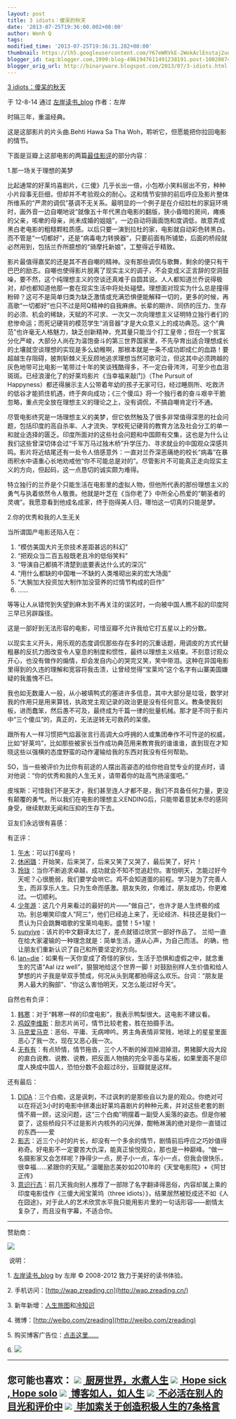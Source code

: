 ```yaml
---
layout: post
title: 3 idiots：傻呆的秋天
date: '2013-07-25T19:36:00.002+08:00'
author: Wenh Q
tags:
modified_time: '2013-07-25T19:36:31.282+08:00'
thumbnail: https://lh5.googleusercontent.com/Y67eWRVkE-2WokAclEnstaj2uqnrPq1PCtyGddRxi6DBVABR_Oj4jqoMMzkwtSPIGeFqDpFZwEwTrCPNOd6Rnf3eqOceMIut-S_V67YX8J-D6yjxM48=s72-c
blogger_id: tag:blogger.com,1999:blog-4961947611491238191.post-1002087476792408624
blogger_orig_url: http://binaryware.blogspot.com/2013/07/3-idiots.html
---
```




[3 idiots：傻呆的秋天](http://www.zreading.cn/archives/3157.html)

于 12-8-14 通过 [左岸读书_blog](http://www.zreading.cn/) 作者：左岸

时隔三年，重温经典。

这是这部影片的片头曲.Behti Hawa Sa Tha
Woh，聆听它，但愿能把你拉回电影的情节。

下面是豆瓣上这部电影的两篇[最佳影评](http://movie.douban.com/subject/3793023/)的部分内容：



1.那一场关于理想的美梦

比起通常的好莱坞喜剧片，《三傻》几乎长出一倍，小包袱小笑料层出不穷，种种小片段事无巨细，但却并不考验观众的耐心。这和情节安排的前后呼应及影片整体所维系的“严肃的调侃”基调不无关系。最明显的一个例子是在介绍拉杜的家庭环境时，画外音一边自嘲地说“就像五十年代黑白电影的翻版，狭小昏暗的房间，瘫痪的父亲，咳嗽的母亲，尚未成婚的姐姐”，一边自动将画面饱和度调低，故意弄成黑白老电影的粗糙颗粒质感。以后只要一演到拉杜的家，电影就自动彩色转黑白。而不管是“一切都好”，还是“病毒电力转换器”，只要前面有所铺垫，后面的桥段就必然用到，包括兰乔所臆想的“骑摩托新娘”，工整得近乎精致。

影片最值得嘉奖的还是其不吝自嘲的精神。没有那些调侃与歌舞，剩余的便只有干巴巴的励志。自嘲也使得影片脱离了现实主义的调子，不会变成义正言辞的空洞鼓噪，要不然，这个纯理想主义的空谈还真难于自圆其说。人人都知道兰乔说得极对，却也都知道他那一套在现实生活中将处处碰壁。理想面对现实为什么总是撞得粉碎？这可不是简单归类为缺乏激情或充满恐惧便能解释一切的，更多的时候，再高歌“一切都好”也只不过是阿Q精神的自我麻痹。长辈的期许、同侪的压力、生存的必须、机会的稀缺，天赋的不可求、一次又一次向理想主义证明特立独行者们的悲惨命运；而死记硬背的模范学生“消音器”才是大众意义上的成功典范。这个“典范”也许毫无人格魅力，缺乏创新精神，充其量只能当个打工皇帝；但在一个贫富分化严峻，大部分人尚在为温饱奋斗的第三世界国家里，不先孕育出适合理想成长的土壤就空谈理想的实现是多么幼稚啊，那根本就是一条不成功即成仁的血路！要超越生存阻碍，披荆斩棘义无反顾地追求理想当然可歌可泣，但这其中必须跨越的灰色地带可比电影一笔带过十年的笑谈残酷得多，不一定白骨涔涔，可至少也血泪斑斑。已经浪漫化了的好莱坞影片《当幸福来敲门》（The
Pursuit of
Happyness）都还得展示主人公带着年幼的孩子无家可归，经过睡厕所、吃救济的低谷才能抓住机遇，终于奔向成功；《三个傻瓜》将一个独行者的奋斗艰辛干脆忽略，重点完全放在理想主义的理论之上，没有调侃，不搞自嘲肯定行不通。

尽管电影终究是一场理想主义的美梦，但它依然触及了很多非常值得深思的社会问题，包括印度的高自杀率、人才流失、学校死记硬背的教育方法及社会分工的单一和就业选择的匮乏。印度所面对的这些社会问题和中国颇有交集，这也是为什么让我们这些曾深切体会过“千军万马过独木桥”升学压力、寻求就业的中国观众深感共鸣。影片将近结尾还有一处令人倍感意外：一直对兰乔深恶痛绝的校长“病毒”在暴雨积水中语重心长地劝戒他“你不可能总是对的”。尽管影片不可能真正走向现实主义的方向，但起码，这一点恳切的诚实颇为难得。

特立独行的兰乔是个只能生活在电影里的虚拟人物，但他所代表的那份理想主义的勇气与执着依然令人敬畏。他就是叶芝在《当你老了》中所全心热爱的“朝圣者的灵魂”。我愿意看到他成名成家，终于抱得美人归，哪怕这一切真的只能是梦。



2.你的优秀和我的人生无关

当所谓国产电影还陷入在：

1.  “模仿美国大片无奈技术差距甚远的科幻”
2.  “把观众当二百五般既老且冷的低俗笑料”
3.  “导演自己都搞不清楚到底要表达什么式的深沉”
4.  “用什么都缺的中国唯一不缺的人类堆砌出来的宏大场面”
5.  “大腕加大投资加大制作加没营养的烂情节构成的巨作”
6.  ……

等等让人从错愕到失望到麻木到不再关注的误区时，一向被中国人瞧不起的印度阿三早已另辟蹊径。

这是一部好到无法形容的电影，可惜豆瓣不允许我给它打五星以上的分数。

以现实主义开头，用乐观的态度调侃那些存在多时的沉重话题，用调皮的方式代替粗暴的反抗力图改变令人窒息的制度和惯性，最终以理想主义结束。不刻意讨观众开心，也没有做作的煽情，却会发自内心的哭完又笑，笑中带泪。这种在异国电影里得到的久违的理解和宽容将我击溃，让曾经觉得“宝莱坞”这个名字有山寨美国嫌疑的我羞愧不已。

我也如无数庸人一般，从小被填鸭式的塞进许多信息，其中大部分是垃圾，数学对我的作用只是用来算钱，执政党主观记录的政治更是没有任何意义。教条使我刻板，进而蠢笨，然后愚不可及，最终成为千篇一律的批量机械。那才是不同于影片中“三个傻瓜”的，真正的，无法逆转无可救药的呆傻。

跟所有人一样习惯把气焰嚣张言行高调大众呼拥的人或集团奉作不可忤逆的权威，比如“好莱坞”，比如那些被家长当作成功典范用来教育我的谁谁谁，直到现在才知晓这些以强横的态度野蛮的动作灌输给我的东西对我没有任何帮助。

SO，当一些被评价为比你有前途的人摆出高姿态的给你他自觉专业的提点时，请对他说：“你的优秀和我的人生无关，请带着你的趾高气扬滚蛋吧。”

皮埃斯：可惜我们不是天才，我们甚至连人才都不是，我们不具备任何力量，更没有颠覆的勇气。所以我们在电影的理想主义ENDING后，只能带着意犹未尽的感同身受，继续默默无闻和压抑的生存下去。

豆友们永远很有喜感：

有正评：

1.  [午木](http://movie.douban.com/people/poplar-xu/)：可以打6星吗！
2.  [休闲璐](http://movie.douban.com/people/Okyesgirl/)：开始笑，后来哭了，后来又笑了又哭了，最后笑了，好片！
3.  [玲珑](http://movie.douban.com/people/linglong990/)：当你不断追求卓越，成功就会不知不觉追赶你。害怕明天，怎能过好今天呢？心很脆弱，我们要学会哄它。鸡不会知道蛋的前程。学习是为了完善人生，而非享乐人生。只为生命而感激。朋友失败，你难过，朋友成功，你更难过。一切顺利。
4.  [少年游](http://movie.douban.com/people/dodokong/)：这几个月来看过的最好的片——”做自己“，也许才是人生终极的成功。别总嘲笑印度人”阿三“，他们已经追上来了，无论经济、科技还是我们一贯认为只会跳舞唱歌的宝莱坞电影。盛赞！5+1星！
5.  [sunyiye](http://movie.douban.com/people/sunyiye/)：该片的中文翻译太烂了，差点就错过欣赏一部好作品了。
    兰彻一直在给大家灌输的一种理念就是：简单生活，遵从心声，为自己而活。
    的确，他让朋友们重新认识了自己和所要坚定的方向。
6.  [lan~die](http://movie.douban.com/people/Lan.die/)：如果有一天你变成了奇怪的家伙，生活于恐惧和虚假之中，就念重生的咒语“Aal
    izz
    well”，狠狠地给这个世界一脚！对鼓励别样人生价值和给人梦想的片子我是举双手赞成，何况从头到尾都拍得这么欢乐。台词：“朋友是男人最大的胸部”、“你这么害怕明天，又怎么能过好今天”。

自然也有负评：

1.  [韩寒](http://movie.douban.com/people/han_han/)：对于“韩寒一样的印度电影”，我表示鸭梨很大。这电影不建议看。
2.  [鸡奴李维斯](http://movie.douban.com/people/riceman/)：励志片尚可，情节比较老套，胜在拍摄手法。
3.  [马克爱马克](http://movie.douban.com/people/guyuemuziye2/)：恶俗、平庸、无病呻吟。男主角表情非常贱，地球上的星星里面恶心了我一次，现在又恶心我一次。
4.  [无有有](http://movie.douban.com/people/3292582/)：有点矫情，情节拖沓，三个人不断的掉泪掉泪掉泪，男猪脚大段大段的直白说教、说教、说教，把反面人物搞的完全平面与呆板，如果里面不是印度人换成中国人，恐怕分数不会超过8分，豆瓣就是这样。

还有最后：

1.  [DIDA](http://movie.douban.com/people/lajetee/)：三个白痴，这是讽刺，不过讽刺的是那些自以为是的观众。你绝对可以在将近3小时的电影中拼凑出好莱坞喜剧片的种种元素，并对这些老套的剧情不屑一顾，这没问题，这“三个白痴”明摆着一副受人奚落的姿态。但是你被耍了，这些桥段只不过是影片内核外的闪光弹，酣畅淋漓的绝对是你一直错过的东西——爱
2.  [影志](http://movie.douban.com/people/tjz230/)：近三个小时的片长，却没有一个多余的情节，剧情前后呼应之巧妙值得称奇。好电影不一定要苦大仇深，能真正愉悦观众，那也是一种巅峰。“做一名摄影家又会怎样呢？挣得少一点，房子小一点，车小一点，但我会很快乐，很幸福……紧跟你的天赋。”
    温暖励志美妙如2010年的《天堂电影院》+《阿甘正传》
3.  [意识行态](http://movie.douban.com/people/45036883/)：前几天我向别人推荐了一部除了名字翻译得恶俗，内容却属上乘的印度电影佳作《三傻大闹宝莱坞（three
    idiots）》，结果居然被贬成还不如《人在囧途》，对于此人的艺术欣赏水平我只能用影片里的一句话形容——剧情太复杂了，而且没有字幕，不适合你。

* * * * *

赞助商：

![](https://lh5.googleusercontent.com/Y67eWRVkE-2WokAclEnstaj2uqnrPq1PCtyGddRxi6DBVABR_Oj4jqoMMzkwtSPIGeFqDpFZwEwTrCPNOd6Rnf3eqOceMIut-S_V67YX8J-D6yjxM48)

 说明：

​1. [左岸读书_blog](http://zreading.cn/) by 左岸 © 2008-2012
致力于美好的读书体验。

​2. 手机访问：[http://wap.zreading.cn](http://wap.zreading.cn/)

​3.
新年新增：[人生旅图](http://www.zreading.net/)和[冷知识](http://www.zreading.net/lenzhishi)

​4. 微博：[http://weibo.com/zreading](http://weibo.com/zreading)

​5. 购买博客广告位：[点击这里……](http://www.zreading.cn/about#ad)

​6.
![](https://lh6.googleusercontent.com/JPK1zsl44twWLjp9_DY2q9HZkRYBq0fHTuOypjoM34QW6NnoZHZ77LBjDyEAl8ffFnkezPiAC0fOLi4h0aLnODRImx7q6oDLK82idZsAQ728uRu-YJg)

[](https://www.blogger.com/blogger.g?blogID=4961947611491238191#)[](https://www.blogger.com/blogger.g?blogID=4961947611491238191#)

  -----------------------------------------------------------------------------------------------------------------------------------------------------------------------------------------------------------------------------------------------------------------------------------------------------------------------------------------------------------------------------------------------------------------------------------------------------------------
  您可能也喜欢：
  ![](https://lh6.googleusercontent.com/phgc0ecVGQ7VkGqjnkeXsJ5umj_p_toK-C57WQCJ9Lt3IwBh5ZiOc7Z9LiMS4yTMs6oF2x7ClwtyMv3U52Bu060At0_rxto7eYn7-RHh3d7Udy-Wf2Q) [ ](http://app.wumii.com/ext/redirect?url=http://www.zreading.cn/archives/3105.html&from=http://www.zreading.cn/archives/3157.html)[厨房世界，水煮人生](http://app.wumii.com/ext/redirect?url=http://www.zreading.cn/archives/3105.html&from=http://www.zreading.cn/archives/3157.html)
  ![](https://lh6.googleusercontent.com/phgc0ecVGQ7VkGqjnkeXsJ5umj_p_toK-C57WQCJ9Lt3IwBh5ZiOc7Z9LiMS4yTMs6oF2x7ClwtyMv3U52Bu060At0_rxto7eYn7-RHh3d7Udy-Wf2Q) [ ](http://app.wumii.com/ext/redirect?url=http://www.zreading.cn/archives/3153.html&from=http://www.zreading.cn/archives/3157.html)[Hope sick , Hope solo](http://app.wumii.com/ext/redirect?url=http://www.zreading.cn/archives/3153.html&from=http://www.zreading.cn/archives/3157.html)
  ![](https://lh6.googleusercontent.com/phgc0ecVGQ7VkGqjnkeXsJ5umj_p_toK-C57WQCJ9Lt3IwBh5ZiOc7Z9LiMS4yTMs6oF2x7ClwtyMv3U52Bu060At0_rxto7eYn7-RHh3d7Udy-Wf2Q) [ ](http://app.wumii.com/ext/redirect?url=http://www.zreading.cn/archives/1624.html&from=http://www.zreading.cn/archives/3157.html)[博客如人，如人生](http://app.wumii.com/ext/redirect?url=http://www.zreading.cn/archives/1624.html&from=http://www.zreading.cn/archives/3157.html)
  ![](https://lh6.googleusercontent.com/phgc0ecVGQ7VkGqjnkeXsJ5umj_p_toK-C57WQCJ9Lt3IwBh5ZiOc7Z9LiMS4yTMs6oF2x7ClwtyMv3U52Bu060At0_rxto7eYn7-RHh3d7Udy-Wf2Q) [ ](http://app.wumii.com/ext/redirect?url=http://www.zreading.cn/archives/3113.html&from=http://www.zreading.cn/archives/3157.html)[不必活在别人的目光和评价中](http://app.wumii.com/ext/redirect?url=http://www.zreading.cn/archives/3113.html&from=http://www.zreading.cn/archives/3157.html)
  ![](https://lh6.googleusercontent.com/phgc0ecVGQ7VkGqjnkeXsJ5umj_p_toK-C57WQCJ9Lt3IwBh5ZiOc7Z9LiMS4yTMs6oF2x7ClwtyMv3U52Bu060At0_rxto7eYn7-RHh3d7Udy-Wf2Q) [ ](http://app.wumii.com/ext/redirect?url=http://www.zreading.cn/archives/1550.html&from=http://www.zreading.cn/archives/3157.html)[毕加索关于创造积极人生的7条格言](http://app.wumii.com/ext/redirect?url=http://www.zreading.cn/archives/1550.html&from=http://www.zreading.cn/archives/3157.html)
  -----------------------------------------------------------------------------------------------------------------------------------------------------------------------------------------------------------------------------------------------------------------------------------------------------------------------------------------------------------------------------------------------------------------------------------------------------------------
